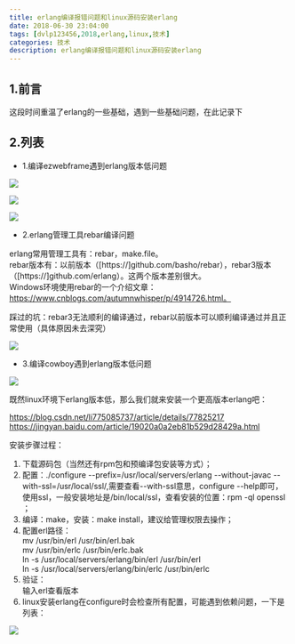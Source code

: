 ```yaml
---
title: erlang编译报错问题和linux源码安装erlang
date: 2018-06-30 23:04:00
tags: [dvlp123456,2018,erlang,linux,技术]
categories: 技术
description: erlang编译报错问题和linux源码安装erlang
---
```


## 1.前言  

这段时间重温了erlang的一些基础，遇到一些基础问题，在此记录下   

<!--more-->

## 2.列表  

- 1.编译ezwebframe遇到erlang版本低问题  

![](/img/erlang-compile-install1.png)  

![](/img/erlang-compile-install2.png)  

![](/img/erlang-compile-install3.png)  

- 2.erlang管理工具rebar编译问题  

erlang常用管理工具有：rebar，make.file。  
rebar版本有：以前版本（[https://]github.com/basho/rebar），rebar3版本（[https://]github.com/erlang）。这两个版本差别很大。  
Windows环境使用rebar的一个介绍文章：https://www.cnblogs.com/autumnwhisper/p/4914726.html。  

踩过的坑：rebar3无法顺利的编译通过，rebar以前版本可以顺利编译通过并且正常使用（具体原因未去深究）  

![](/img/erlang-compile-install4.png)  

- 3.编译cowboy遇到erlang版本低问题  

![](/img/erlang-compile-install5.png)  

既然linux环境下erlang版本低，那么我们就来安装一个更高版本erlang吧：  

https://blog.csdn.net/li775085737/article/details/77825217  
https://jingyan.baidu.com/article/19020a0a2eb81b529d28429a.html  

安装步骤过程：

1. 下载源码包（当然还有rpm包和预编译包安装等方式）；  
2. 配置：./configure --prefix=/usr/local/servers/erlang --without-javac --with-ssl=/usr/local/ssl/,需要查看--with-ssl意思，configure --help即可，使用ssl，一般安装地址是/bin/local/ssl，查看安装的位置：rpm -ql openssl ；  
3. 编译：make，安装：make install，建议给管理权限去操作；  
4. 配置erl路径：  
   mv /usr/bin/erl /usr/bin/erl.bak  
   mv /usr/bin/erlc /usr/bin/erlc.bak  
   ln -s /usr/local/servers/erlang/bin/erl /usr/bin/erl  
   ln -s /usr/local/servers/erlang/bin/erlc /usr/bin/erlc  
5. 验证：  
   输入erl查看版本  
6. linux安装erlang在configure时会检查所有配置，可能遇到依赖问题，一下是列表：  

![](/img/erlang-compile-install6.png)  


